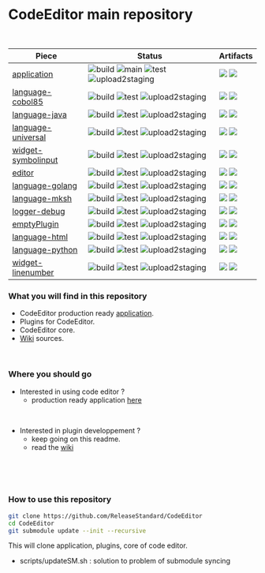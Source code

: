 # CodeEditor main repository
<br />

| Piece    |  Status |  Artifacts  |
|----------|---------|-------------|
| [application](https://github.com/ReleaseStandard/CodeEditor-application/) |  ![build](https://github.com/ReleaseStandard/CodeEditor-application/actions/workflows/build.yml/badge.svg) ![main](https://github.com/ReleaseStandard/CodeEditor-application/actions/workflows/main.yml/badge.svg) ![test](https://github.com/ReleaseStandard/CodeEditor-application/actions/workflows/test.yml/badge.svg) ![upload2staging](https://github.com/ReleaseStandard/CodeEditor-application/actions/workflows/upload2staging.yml/badge.svg)  |  ![](https://img.shields.io/nexus/r/io.github.ReleaseStandard.CodeEditor/CodeEditor-application?server=https%3A%2F%2Fs01.oss.sonatype.org) ![](https://img.shields.io/maven-central/v/io.github.ReleaseStandard.CodeEditor/CodeEditor-application)
| [language-cobol85](https://github.com/ReleaseStandard/CodeEditor-language-cobol85/) |  ![build](https://github.com/ReleaseStandard/CodeEditor-language-cobol85/actions/workflows/build.yml/badge.svg) ![test](https://github.com/ReleaseStandard/CodeEditor-language-cobol85/actions/workflows/test.yml/badge.svg) ![upload2staging](https://github.com/ReleaseStandard/CodeEditor-language-cobol85/actions/workflows/upload2staging.yml/badge.svg)  |  ![](https://img.shields.io/nexus/r/io.github.ReleaseStandard.CodeEditor/CodeEditor-language-cobol85?server=https%3A%2F%2Fs01.oss.sonatype.org) ![](https://img.shields.io/maven-central/v/io.github.ReleaseStandard.CodeEditor/CodeEditor-language-cobol85)
| [language-java](https://github.com/ReleaseStandard/CodeEditor-language-java/) |  ![build](https://github.com/ReleaseStandard/CodeEditor-language-java/actions/workflows/build.yml/badge.svg) ![test](https://github.com/ReleaseStandard/CodeEditor-language-java/actions/workflows/test.yml/badge.svg) ![upload2staging](https://github.com/ReleaseStandard/CodeEditor-language-java/actions/workflows/upload2staging.yml/badge.svg)  |  ![](https://img.shields.io/nexus/r/io.github.ReleaseStandard.CodeEditor/CodeEditor-language-java?server=https%3A%2F%2Fs01.oss.sonatype.org) ![](https://img.shields.io/maven-central/v/io.github.ReleaseStandard.CodeEditor/CodeEditor-language-java)
| [language-universal](https://github.com/ReleaseStandard/CodeEditor-language-universal/) |  ![build](https://github.com/ReleaseStandard/CodeEditor-language-universal/actions/workflows/build.yml/badge.svg) ![test](https://github.com/ReleaseStandard/CodeEditor-language-universal/actions/workflows/test.yml/badge.svg) ![upload2staging](https://github.com/ReleaseStandard/CodeEditor-language-universal/actions/workflows/upload2staging.yml/badge.svg)  |  ![](https://img.shields.io/nexus/r/io.github.ReleaseStandard.CodeEditor/CodeEditor-language-universal?server=https%3A%2F%2Fs01.oss.sonatype.org) ![](https://img.shields.io/maven-central/v/io.github.ReleaseStandard.CodeEditor/CodeEditor-language-universal)
| [widget-symbolinput](https://github.com/ReleaseStandard/CodeEditor-widget-symbolinput/) |  ![build](https://github.com/ReleaseStandard/CodeEditor-widget-symbolinput/actions/workflows/build.yml/badge.svg) ![test](https://github.com/ReleaseStandard/CodeEditor-widget-symbolinput/actions/workflows/test.yml/badge.svg) ![upload2staging](https://github.com/ReleaseStandard/CodeEditor-widget-symbolinput/actions/workflows/upload2staging.yml/badge.svg)  |  ![](https://img.shields.io/nexus/r/io.github.ReleaseStandard.CodeEditor/CodeEditor-widget-symbolinput?server=https%3A%2F%2Fs01.oss.sonatype.org) ![](https://img.shields.io/maven-central/v/io.github.ReleaseStandard.CodeEditor/CodeEditor-widget-symbolinput)
| [editor](https://github.com/ReleaseStandard/CodeEditor-editor/) |  ![build](https://github.com/ReleaseStandard/CodeEditor-editor/actions/workflows/build.yml/badge.svg) ![test](https://github.com/ReleaseStandard/CodeEditor-editor/actions/workflows/test.yml/badge.svg) ![upload2staging](https://github.com/ReleaseStandard/CodeEditor-editor/actions/workflows/upload2staging.yml/badge.svg)  |  ![](https://img.shields.io/nexus/r/io.github.ReleaseStandard.CodeEditor/CodeEditor-editor?server=https%3A%2F%2Fs01.oss.sonatype.org) ![](https://img.shields.io/maven-central/v/io.github.ReleaseStandard.CodeEditor/CodeEditor-editor)
| [language-golang](https://github.com/ReleaseStandard/CodeEditor-language-golang/) |  ![build](https://github.com/ReleaseStandard/CodeEditor-language-golang/actions/workflows/build.yml/badge.svg) ![test](https://github.com/ReleaseStandard/CodeEditor-language-golang/actions/workflows/test.yml/badge.svg) ![upload2staging](https://github.com/ReleaseStandard/CodeEditor-language-golang/actions/workflows/upload2staging.yml/badge.svg)  |  ![](https://img.shields.io/nexus/r/io.github.ReleaseStandard.CodeEditor/CodeEditor-language-golang?server=https%3A%2F%2Fs01.oss.sonatype.org) ![](https://img.shields.io/maven-central/v/io.github.ReleaseStandard.CodeEditor/CodeEditor-language-golang)
| [language-mksh](https://github.com/ReleaseStandard/CodeEditor-language-mksh/) |  ![build](https://github.com/ReleaseStandard/CodeEditor-language-mksh/actions/workflows/build.yml/badge.svg) ![test](https://github.com/ReleaseStandard/CodeEditor-language-mksh/actions/workflows/test.yml/badge.svg) ![upload2staging](https://github.com/ReleaseStandard/CodeEditor-language-mksh/actions/workflows/upload2staging.yml/badge.svg)  |  ![](https://img.shields.io/nexus/r/io.github.ReleaseStandard.CodeEditor/CodeEditor-language-mksh?server=https%3A%2F%2Fs01.oss.sonatype.org) ![](https://img.shields.io/maven-central/v/io.github.ReleaseStandard.CodeEditor/CodeEditor-language-mksh)
| [logger-debug](https://github.com/ReleaseStandard/CodeEditor-logger-debug/) |  ![build](https://github.com/ReleaseStandard/CodeEditor-logger-debug/actions/workflows/build.yml/badge.svg) ![test](https://github.com/ReleaseStandard/CodeEditor-logger-debug/actions/workflows/test.yml/badge.svg) ![upload2staging](https://github.com/ReleaseStandard/CodeEditor-logger-debug/actions/workflows/upload2staging.yml/badge.svg)  |  ![](https://img.shields.io/nexus/r/io.github.ReleaseStandard.CodeEditor/CodeEditor-logger-debug?server=https%3A%2F%2Fs01.oss.sonatype.org) ![](https://img.shields.io/maven-central/v/io.github.ReleaseStandard.CodeEditor/CodeEditor-logger-debug)
| [emptyPlugin](https://github.com/ReleaseStandard/CodeEditor-emptyPlugin/) |  ![build](https://github.com/ReleaseStandard/CodeEditor-emptyPlugin/actions/workflows/build.yml/badge.svg) ![test](https://github.com/ReleaseStandard/CodeEditor-emptyPlugin/actions/workflows/test.yml/badge.svg) ![upload2staging](https://github.com/ReleaseStandard/CodeEditor-emptyPlugin/actions/workflows/upload2staging.yml/badge.svg)  |  ![](https://img.shields.io/nexus/r/io.github.ReleaseStandard.CodeEditor/CodeEditor-emptyPlugin?server=https%3A%2F%2Fs01.oss.sonatype.org) ![](https://img.shields.io/maven-central/v/io.github.ReleaseStandard.CodeEditor/CodeEditor-emptyPlugin)
| [language-html](https://github.com/ReleaseStandard/CodeEditor-language-html/) |  ![build](https://github.com/ReleaseStandard/CodeEditor-language-html/actions/workflows/build.yml/badge.svg) ![test](https://github.com/ReleaseStandard/CodeEditor-language-html/actions/workflows/test.yml/badge.svg) ![upload2staging](https://github.com/ReleaseStandard/CodeEditor-language-html/actions/workflows/upload2staging.yml/badge.svg)  |  ![](https://img.shields.io/nexus/r/io.github.ReleaseStandard.CodeEditor/CodeEditor-language-html?server=https%3A%2F%2Fs01.oss.sonatype.org) ![](https://img.shields.io/maven-central/v/io.github.ReleaseStandard.CodeEditor/CodeEditor-language-html)
| [language-python](https://github.com/ReleaseStandard/CodeEditor-language-python/) |  ![build](https://github.com/ReleaseStandard/CodeEditor-language-python/actions/workflows/build.yml/badge.svg) ![test](https://github.com/ReleaseStandard/CodeEditor-language-python/actions/workflows/test.yml/badge.svg) ![upload2staging](https://github.com/ReleaseStandard/CodeEditor-language-python/actions/workflows/upload2staging.yml/badge.svg)  |  ![](https://img.shields.io/nexus/r/io.github.ReleaseStandard.CodeEditor/CodeEditor-language-python?server=https%3A%2F%2Fs01.oss.sonatype.org) ![](https://img.shields.io/maven-central/v/io.github.ReleaseStandard.CodeEditor/CodeEditor-language-python)
| [widget-linenumber](https://github.com/ReleaseStandard/CodeEditor-widget-linenumber/) |  ![build](https://github.com/ReleaseStandard/CodeEditor-widget-linenumber/actions/workflows/build.yml/badge.svg) ![test](https://github.com/ReleaseStandard/CodeEditor-widget-linenumber/actions/workflows/test.yml/badge.svg) ![upload2staging](https://github.com/ReleaseStandard/CodeEditor-widget-linenumber/actions/workflows/upload2staging.yml/badge.svg)  |  ![](https://img.shields.io/nexus/r/io.github.ReleaseStandard.CodeEditor/CodeEditor-widget-linenumber?server=https%3A%2F%2Fs01.oss.sonatype.org) ![](https://img.shields.io/maven-central/v/io.github.ReleaseStandard.CodeEditor/CodeEditor-widget-linenumber)

### What you will find in this repository<br />
- CodeEditor production ready [application](https://github.com/ReleaseStandard/CodeEditor-application).
- Plugins for CodeEditor.
- CodeEditor core.
- [Wiki](https://github.com/ReleaseStandard/CodeEditor/wiki) sources.
<br />

### Where you should go<br />
- Interested in using code editor ?
    - production ready application [here](https://github.com/ReleaseStandard/CodeEditor-application)
<br />

- Interested in plugin developpement ?
    - keep going on this readme.
    - read the [wiki](https://github.com/ReleaseStandard/CodeEditor/wiki)
<br />
<br />
<br />

### How to use this repository

```bash
git clone https://github.com/ReleaseStandard/CodeEditor
cd CodeEditor
git submodule update --init --recursive
```
This will clone application, plugins, core of code editor.<br />
- scripts/updateSM.sh : solution to problem of submodule syncing<br />
